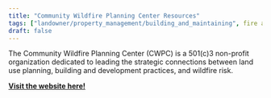 ```yaml
---
title: "Community Wildfire Planning Center Resources"
tags: ["landowner/property_management/building_and_maintaining", fire and forestry groups, community resilience]
draft: false
---
```


The Community Wildfire Planning Center (CWPC) is a 501(c)3 non-profit organization dedicated to leading the strategic connections between land use planning, building and development practices, and wildfire risk.

[**Visit the website here!**](https://communitywildfire.org/resources-by-state/)

